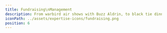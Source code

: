 ```yaml
---
title: Fundraising\nManagement
description: From warbird air shows with Buzz Aldrin, to black tie dinner galas - from pop up food surplus restaurants in collaboration with Time Out and the Mayor of London to raise awareness for Food Poverty, to a dinner dance aboard HMS Belfast for the Normandy Veterans; From gigs with Rudimental at Village Underground to micro-finance programme launches at The Ned.
iconPath: ../assets/expertise-icons/fundraising.png
position: 6
---
```

